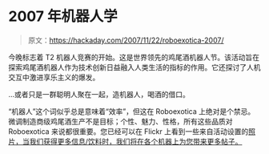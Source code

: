 # 2007 年机器人学

> 原文：<https://hackaday.com/2007/11/22/roboexotica-2007/>

今晚标志着 T2 机器人竞赛的开始。这是世界领先的鸡尾酒机器人节。该活动旨在探索鸡尾酒机器人作为技术创新日益融入人类生活的指标的作用。它还探讨了人机交互中激进享乐主义的爆发。

…或者只是一群聪明人聚在一起，造机器人，喝酒的借口。

“机器人”这个词似乎总是意味着“效率”，但这在 Roboexotica 上绝对是个禁忌。微调制造商级鸡尾酒生产不是目标；个性、魅力、性格，所有这些品质对 Roboexotica 来说都很重要。您已经可以在 Flickr 上看到一些来自活动设置的[照片，当我们获得更多信息/饮料时，我们将在各个机器上为您带来更多帖子。](http://flickr.com/photos/tags/roboexotica/)